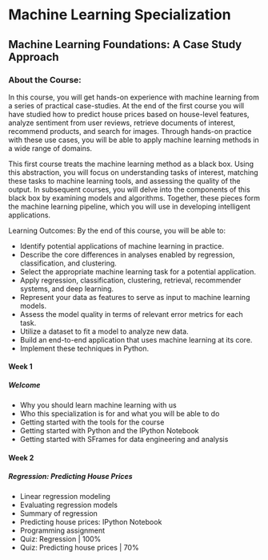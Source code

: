 # Machine Learning Specialization
## Machine Learning Foundations: A Case Study Approach
### About the Course:
In this course, you will get hands-on experience with machine learning from a series of practical case-studies.  At the end of the first course you will have studied how to predict house prices based on house-level features, analyze sentiment from user reviews, retrieve documents of interest, recommend products, and search for images.  Through hands-on practice with these use cases, you will be able to apply machine learning methods in a wide range of domains.

This first course treats the machine learning method as a black box.  Using this abstraction, you will focus on understanding tasks of interest, matching these tasks to machine learning tools, and assessing the quality of the output. In subsequent courses, you will delve into the components of this black box by examining models and algorithms.  Together, these pieces form the machine learning pipeline, which you will use in developing intelligent applications.

Learning Outcomes:  By the end of this course, you will be able to:
- Identify potential applications of machine learning in practice.  
- Describe the core differences in analyses enabled by regression, classification, and clustering.
- Select the appropriate machine learning task for a potential application.  
- Apply regression, classification, clustering, retrieval, recommender systems, and deep learning.
- Represent your data as features to serve as input to machine learning models.
- Assess the model quality in terms of relevant error metrics for each task.
- Utilize a dataset to fit a model to analyze new data.
- Build an end-to-end application that uses machine learning at its core.  
- Implement these techniques in Python.

#### Week 1
##### Welcome
- Why you should learn machine learning with us
- Who this specialization is for and what you will be able to do
- Getting started with the tools for the course
- Getting started with Python and the IPython Notebook
- Getting started with SFrames for data engineering and analysis

#### Week 2
##### Regression: Predicting House Prices
- Linear regression modeling
- Evaluating regression models
- Summary of regression
- Predicting house prices: IPython Notebook
- Programming assignment
- Quiz: Regression | 100%
- Quiz: Predicting house prices | 70%
